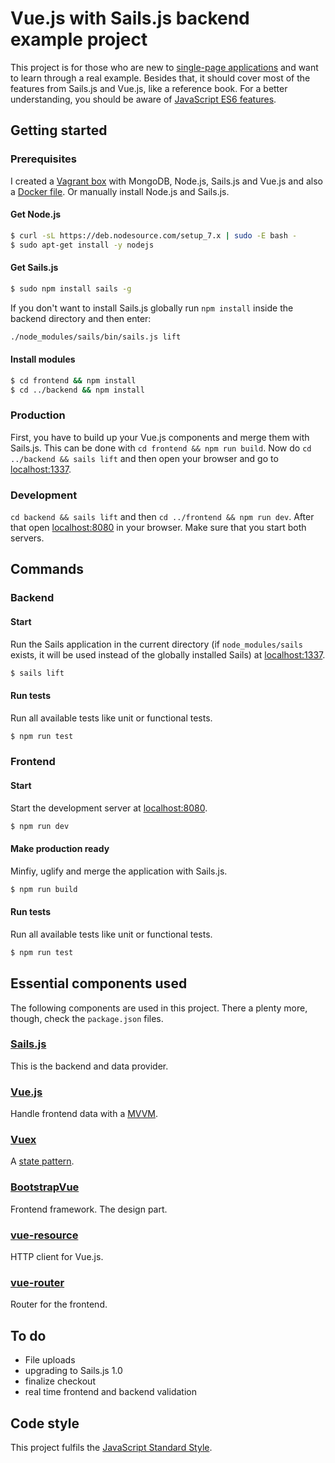 # Vue.js with Sails.js backend example project
This project is for those who are new to 
[single-page applications](https://en.wikipedia.org/wiki/Single-page_application) and want to learn through a real 
example. Besides that, it should cover most of the features from Sails.js and Vue.js, like a reference book. For a better understanding, you should be aware of [JavaScript ES6 features](http://es6-features.org).

## Getting started

### Prerequisites

I created a [Vagrant box](https://github.com/ndabAP/Vagrant-box-with-Sails.js-Vue.js-and-MongoDB) with MongoDB, Node.js, 
Sails.js and Vue.js and also a 
[Docker file](https://github.com/ndabAP/Docker-image-with-Sails.js-vue-cli-Node.js-and-MongoDB). Or manually install 
Node.js and Sails.js.

#### Get Node.js

```bash
$ curl -sL https://deb.nodesource.com/setup_7.x | sudo -E bash -
$ sudo apt-get install -y nodejs
```

#### Get Sails.js

```bash
$ sudo npm install sails -g
```

If you don't want to install Sails.js globally run `npm install` inside the backend directory and then enter:

```bash
./node_modules/sails/bin/sails.js lift
```

#### Install modules

```bash
$ cd frontend && npm install
$ cd ../backend && npm install
```

### Production

First, you have to build up your Vue.js components and merge them with Sails.js. This can be done with 
`cd frontend && npm run build`. Now do `cd ../backend && sails lift` and then open your browser and go to 
[localhost:1337](http://localhost:1337).

### Development

`cd backend && sails lift` and then `cd ../frontend && npm run dev`. After that open 
[localhost:8080](http://localhost:8080) in your browser. Make sure that you start both servers.

## Commands

### Backend

#### Start

Run the Sails application in the current directory (if `node_modules/sails` exists, it will be used instead of the 
globally installed Sails) at [localhost:1337](http://localhost:1337).

```bash
$ sails lift
```

#### Run tests

Run all available tests like unit or functional tests.

```bash
$ npm run test
```

### Frontend

#### Start

Start the development server at [localhost:8080](http://localhost:8080).

```bash
$ npm run dev
```

#### Make production ready

Minfiy, uglify and merge the application with Sails.js.

```bash
$ npm run build
```

#### Run tests

Run all available tests like unit or functional tests.

```bash
$ npm run test
```

## Essential components used

The following components are used in this project. There a plenty more, though, check the `package.json` files.

### [Sails.js](https://github.com/balderdashy/sails)

This is the backend and data provider.

### [Vue.js](https://github.com/vuejs/vue)

Handle frontend data with a [MVVM](https://en.wikipedia.org/wiki/Model%E2%80%93view%E2%80%93viewmodel).

### [Vuex](https://github.com/vuejs/vuex)

A [state pattern](https://en.wikipedia.org/wiki/State_pattern).

### [BootstrapVue](https://github.com/bootstrap-vue/bootstrap-vue)

Frontend framework. The design part.

### [vue-resource](https://github.com/pagekit/vue-resource)

HTTP client for Vue.js.

### [vue-router](https://github.com/vuejs/vue-router)

Router for the frontend.

## To do

- File uploads
- upgrading to Sails.js 1.0
- finalize checkout
- real time frontend and backend validation

## Code style

This project fulfils the [JavaScript Standard Style](https://standardjs.com/).
